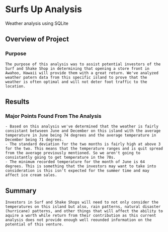 # Surfs Up Analysis
  Weather analysis using SQLite 
## Overview of Project

### Purpose
    The purpose of this analysis was to assist potential investors of the Surf and Shake Shop in determining that opening a store front in Awahoo, Hawaii will provide them with a great return. We've analyzed weather patern data from this specific island to prove that the weather is often optimal and will not deter foot traffic to the location.   

## Results

### Major Points Found From The Analysis
    - Based on this analysis we've determined that the weather is fairly consistant betwseen June and December on this island with the average temperature in June being 74 degrees and the average temperature in December being 71 degrees. 
    - The standard deviation for the two months is fairly high at above 3 for the two. This means that the temperature ranges and is quit spread from the average previously mentioned. So we aren't going to consistantly going to get temperature in the 70s. 
    - The minimum recorded temperature for the month of June is 64 degrees. This is something that the investors may want to take into consideration is this isn't expected for the summer time and may affect ice cream sales.
 
    
## Summary
    Investors in Surf and Shake Shops will need to not only consider the temperatures on this island but also, rain patterns, natural disaster (hurricane) patterns, and other things that will affect the ability to aquire a worth while return from their contribution as this current analysis does not provide enough well reounded information on the potential of this venture. 
